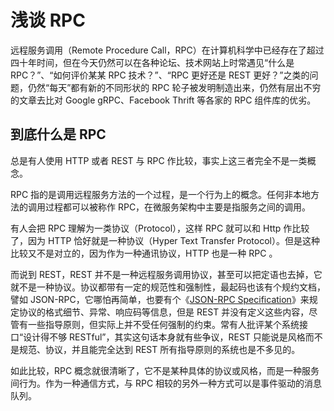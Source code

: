 # 浅谈 RPC

远程服务调用（Remote Procedure Call，RPC）在计算机科学中已经存在了超过四十年时间，但在今天仍然可以在各种论坛、技术网站上时常遇见“什么是 RPC？”、“如何评价某某 RPC 技术？”、“RPC 更好还是 REST 更好？”之类的问题，仍然“每天”都有新的不同形状的 RPC 轮子被发明制造出来，仍然有层出不穷的文章去比对 Google gRPC、Facebook Thrift 等各家的 RPC 组件库的优劣。

## 到底什么是 RPC

总是有人使用 HTTP 或者 REST 与 RPC 作比较，事实上这三者完全不是一类概念。

RPC 指的是调用远程服务方法的一个过程，是一个行为上的概念。任何非本地方法的调用过程都可以被称作 RPC，在微服务架构中主要是指服务之间的调用。

有人会把 RPC 理解为一类协议（Protocol），这样 RPC 就可以和 Http 作比较了，因为 HTTP 恰好就是一种协议（Hyper Text Transfer Protocol）。但是这种比较又不是对立的，因为作为一种通讯协议，HTTP 也是一种 RPC 。

而说到 REST，REST 并不是一种远程服务调用协议，甚至可以把定语也去掉，它就不是一种协议。协议都带有一定的规范性和强制性，最起码也该有个规约文档，譬如 JSON-RPC，它哪怕再简单，也要有个《[JSON-RPC Specification](https://www.jsonrpc.org/specification)》来规定协议的格式细节、异常、响应码等信息，但是 REST 并没有定义这些内容，尽管有一些指导原则，但实际上并不受任何强制的约束。常有人批评某个系统接口“设计得不够 RESTful”，其实这句话本身就有些争议，REST 只能说是风格而不是规范、协议，并且能完全达到 REST 所有指导原则的系统也是不多见的。

如此比较，RPC 概念就很清晰了，它不是某种具体的协议或风格，而是一种服务间行为。作为一种通信方式，与 RPC 相较的另外一种方式可以是事件驱动的消息队列。